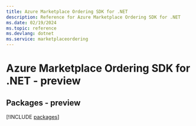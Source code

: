 ```yaml
---
title: Azure Marketplace Ordering SDK for .NET
description: Reference for Azure Marketplace Ordering SDK for .NET
ms.date: 02/19/2024
ms.topic: reference
ms.devlang: dotnet
ms.service: marketplaceordering
---
```

# Azure Marketplace Ordering SDK for .NET - preview
## Packages - preview
[!INCLUDE [packages](marketplace-ordering-index.md)]
